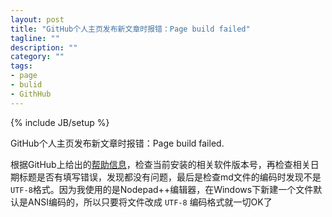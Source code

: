 ```yaml
---
layout: post
title: "GitHub个人主页发布新文章时报错：Page build failed"
tagline: ""
description: ""
category: ""
tags: 
- page
- bulid
- GithHub
---
```

{% include JB/setup %}

GitHub个人主页发布新文章时报错：Page build failed.

根据GitHub上给出的[帮助信息][1]，检查当前安装的相关软件版本号，再检查相关日期标题是否有填写错误，发现都没有问题，最后是检查md文件的编码时发现不是 `UTF-8`格式。因为我使用的是Nodepad++编辑器，在Windows下新建一个文件默认是ANSI编码的，所以只要将文件改成 `UTF-8` 编码格式就一切OK了

[1]: https://help.github.com/articles/using-jekyll-with-pages#troubleshooting
